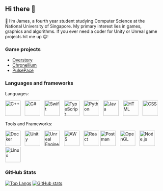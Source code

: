 ## Hi there 👋
🌱 I’m James, a fourth year student studying Computer Science at the National University of Singapore. My primary interest lies in games, graphics and algorithms. If you ever need a coder for Unity or Unreal game projects hit me up 😊!

### Game projects
- [Overstory](https://drive.google.com/file/d/1HLGddClJAxWIM6sZJ9Ab9s7s1GdhLZPk/view?usp=drive_link)
- [Chronellium](https://www.youtube.com/watch?v=3dbmgaG4FkQ)
- [PulsePace](https://www.youtube.com/watch?v=xekdqTA_4_Q)


### Languages and frameworks
Languages:
<p align="left">
  <img src="https://cdn.jsdelivr.net/gh/devicons/devicon/icons/cplusplus/cplusplus-original.svg" alt="C++" width="50" height="50" style="margin-right: 10px;">
  <img src="https://cdn.jsdelivr.net/gh/devicons/devicon/icons/csharp/csharp-original.svg" alt="C#" width="50" height="50" style="margin-right: 10px;">
  <img src="https://cdn.jsdelivr.net/gh/devicons/devicon/icons/swift/swift-original.svg" alt="Swift" width="50" height="50" style="margin-right: 10px;">
  <img src="https://cdn.jsdelivr.net/gh/devicons/devicon/icons/typescript/typescript-original.svg" alt="TypeScript" width="50" height="50" style="margin-right: 10px;">
  <img src="https://cdn.jsdelivr.net/gh/devicons/devicon/icons/python/python-original.svg" alt="Python" width="50" height="50" style="margin-right: 10px;">
  <img src="https://cdn.jsdelivr.net/gh/devicons/devicon/icons/java/java-original.svg" alt="Java" width="50" height="50" style="margin-right: 10px;">
  <img src="https://cdn.jsdelivr.net/gh/devicons/devicon/icons/html5/html5-original.svg" alt="HTML" width="50" height="50" style="margin-right: 10px;">
  <img src="https://cdn.jsdelivr.net/gh/devicons/devicon/icons/css3/css3-original.svg" alt="CSS" width="50" height="50">
</p>
Tools and Frameworks:
<p align="left">
  <img src="https://cdn.jsdelivr.net/gh/devicons/devicon/icons/docker/docker-original.svg" alt="Docker" width="50" height="50" style="margin-right: 10px;">
  <img src="https://cdn.jsdelivr.net/gh/devicons/devicon/icons/unity/unity-original.svg" alt="Unity" width="50" height="50" style="margin-right: 10px;">
  <img src="https://cdn.jsdelivr.net/gh/devicons/devicon/icons/unrealengine/unrealengine-original.svg" alt="Unreal Engine" width="50" height="50" style="margin-right: 10px;">
  <img src="https://cdn.jsdelivr.net/gh/devicons/devicon/icons/amazonwebservices/amazonwebservices-original-wordmark.svg" alt="AWS" width="50" height="50" style="margin-right: 10px;">
  <img src="https://cdn.jsdelivr.net/gh/devicons/devicon/icons/react/react-original-wordmark.svg" alt="React" width="50" height="50">
  <img src="https://www.vectorlogo.zone/logos/getpostman/getpostman-icon.svg" alt="Postman" width="50" height="50" style="margin-right: 10px;">
  <img src="https://cdn.jsdelivr.net/gh/devicons/devicon/icons/opengl/opengl-original.svg" alt="OpenGL" width="50" height="50" style="margin-right: 10px;">
  <img src="https://cdn.jsdelivr.net/gh/devicons/devicon/icons/nodejs/nodejs-original-wordmark.svg" alt="Node.js" width="50" height="50">
  <img src="https://cdn.jsdelivr.net/gh/devicons/devicon/icons/linux/linux-original.svg" alt="Linux" width="50" height="50">
</p>

### GitHub Stats
[![Top Langs](https://github-readme-stats.vercel.app/api/top-langs/?username=zlimez&theme=radical)](https://github.com/zlimez/github-readme-stats)
[![GitHub stats](https://github-readme-stats.vercel.app/api?username=zlimez&theme=tokyonight)](https://github.com/zlimez/github-readme-stats)
